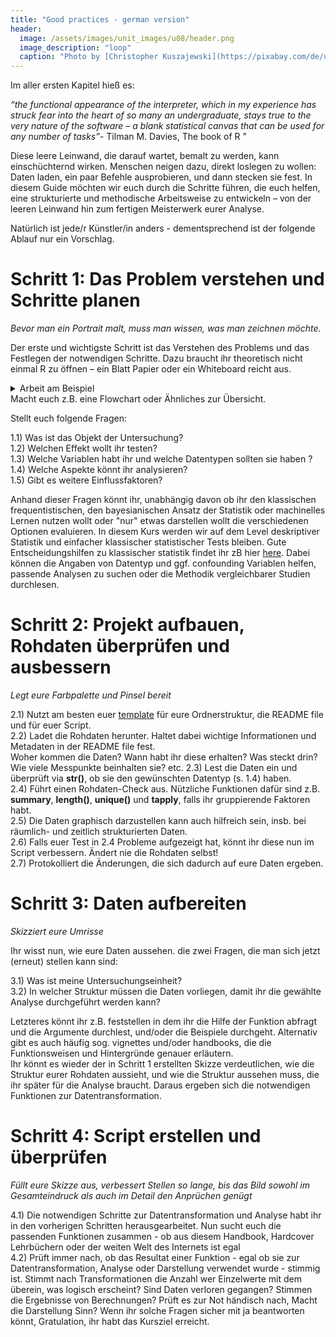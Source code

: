 ```yaml
---
title: "Good practices - german version"
header:
  image: /assets/images/unit_images/u08/header.png
  image_description: "loop"
  caption: "Photo by [Christopher Kuszajewski](https://pixabay.com/de/users/kuszapro-369349/?utm_source=link-attribution&amp;utm_medium=referral&amp;utm_campaign=image&amp;utm_content=583537) [from Pixabay](https://pixabay.com/de/?utm_source=link-attribution&amp;utm_medium=referral&amp;utm_campaign=image&amp;utm_content=583537)"
---
```


Im aller ersten Kapitel hieß es:

*“the functional appearance of the interpreter, which in my experience has struck fear into the heart of so many an undergraduate, stays true to the very nature of the software – a blank statistical canvas that can be used for any number of tasks”*- Tilman M. Davies, The book of R "

Diese leere Leinwand, die darauf wartet, bemalt zu werden, kann einschüchternd wirken. 
Menschen neigen dazu, direkt loslegen zu wollen: Daten laden, ein paar Befehle ausprobieren, und dann stecken sie fest. In diesem Guide möchten wir euch durch die Schritte führen, die euch helfen, eine strukturierte und methodische Arbeitsweise zu entwickeln – von der leeren Leinwand hin zum fertigen Meisterwerk eurer Analyse.

Natürlich ist jede/r Künstler/in anders - dementsprechend ist der folgende Ablauf nur ein Vorschlag. 

# Schritt 1: Das Problem verstehen und Schritte planen

*Bevor man ein Portrait malt, muss man wissen, was man zeichnen möchte.*

Der erste und wichtigste Schritt ist das Verstehen des Problems und das Festlegen der notwendigen Schritte. Dazu braucht ihr theoretisch nicht einmal R zu öffnen – ein Blatt Papier oder ein Whiteboard reicht aus.

<details>
<summary>Arbeit am Beispiel </summary>
    Stellt euch vor, ihr untersucht, wie sich die Landnutzung auf das Mikroklima auswirkt. Eine erste Forschungsfrage könnte sein:
    Wie unterscheidet sich die Lufttemperatur (10 cm über dem Boden) zwischen zwei verschiedenen Landnutzungstypen?
</details

Macht euch z.B. eine Flowchart oder Ähnliches zur Übersicht.

Stellt euch folgende Fragen:

1.1) Was ist das Objekt der Untersuchung?    
1.2) Welchen Effekt wollt ihr testen?   
1.3) Welche Variablen habt ihr und welche Datentypen sollten sie haben ?   
1.4) Welche Aspekte könnt ihr analysieren?  
1.5) Gibt es weitere Einflussfaktoren?  

Anhand dieser Fragen könnt ihr, unabhängig davon ob ihr den klassischen frequentistischen, den bayesianischen Ansatz der Statistik oder machinelles Lernen nutzen wollt oder "nur" etwas darstellen wollt die verschiedenen Optionen evaluieren. 
In diesem Kurs werden wir auf dem Level deskriptiver Statistik und einfacher klassischer statistischer Tests bleiben. Gute Entscheidungshilfen zu klassischer statistik findet ihr zB hier [here](https://www.biostathandbook.com/). Dabei können die Angaben von Datentyp und ggf. confounding Variablen helfen, passende Analysen zu suchen oder die Methodik vergleichbarer Studien durchlesen.


# Schritt 2:  Projekt aufbauen, Rohdaten überprüfen und ausbessern

*Legt eure Farbpalette und Pinsel bereit*

2.1) Nutzt am besten euer [template](/moer-bsc-base-r/unit10/unit10-assignment03.html) für eure Ordnerstruktur, die README file und für euer Script.  
2.2) Ladet die Rohdaten herunter. Haltet dabei wichtige Informationen und Metadaten in der README file fest.  
    Woher kommen die Daten? Wann habt ihr diese erhalten? Was steckt drin? Wie viele Messpunkte beinhalten sie? etc.
2.3) Lest die Daten ein und überprüft via **str()**, ob sie den gewünschten Datentyp (s. 1.4) haben.  
2.4) Führt einen Rohdaten-Check aus. Nützliche Funktionen dafür sind z.B. **summary**, **length()**, **unique()** und **tapply**, falls ihr gruppierende Faktoren habt.  
2.5) Die Daten graphisch darzustellen kann auch hilfreich sein, insb. bei räumlich- und zeitlich strukturierten Daten.  
2.6) Falls euer Test in 2.4 Probleme aufgezeigt hat, könnt ihr diese nun im Script verbessern. Ändert nie die Rohdaten selbst!   
2.7) Protokolliert die Änderungen, die sich dadurch auf eure Daten ergeben.  

# Schritt 3:  Daten aufbereiten

*Skizziert eure Umrisse*

Ihr wisst nun, wie eure Daten aussehen. die zwei Fragen, die man sich jetzt (erneut) stellen kann sind:

3.1) Was ist meine Untersuchungseinheit?  
3.2) In welcher Struktur müssen die Daten vorliegen, damit ihr die gewählte Analyse durchgeführt werden kann?  

Letzteres könnt ihr z.B. feststellen in dem ihr die Hilfe der Funktion abfragt und die Argumente durchlest, und/oder die Beispiele durchgeht. Alternativ gibt es auch häufig sog. vignettes und/oder handbooks, die die Funktionsweisen und Hintergründe genauer erläutern.  
Ihr könnt es  wieder der in Schritt 1 erstellten Skizze verdeutlichen, wie die Struktur eurer Rohdaten aussieht, und wie die Struktur aussehen muss, die ihr später für die Analyse braucht. Daraus ergeben sich die notwendigen Funktionen zur Datentransformation. 

# Schritt 4:  Script erstellen und überprüfen

*Füllt eure Skizze aus, verbessert Stellen so lange, bis das Bild sowohl im Gesamteindruck als auch im Detail den Anprüchen genügt*

4.1) Die notwendigen Schritte zur Datentransformation und Analyse habt ihr in den vorherigen Schritten herausgearbeitet. Nun sucht euch die passenden Funktionen zusammen - ob aus diesem Handbook, Hardcover Lehrbüchern oder der weiten Welt des Internets ist egal  
4.2) Prüft immer nach, ob das Resultat einer Funktion - egal ob sie zur Datentransformation, Analyse oder Darstellung verwendet wurde - stimmig ist. Stimmt nach Transformationen die Anzahl wer Einzelwerte mit dem überein, was logisch erscheint? Sind Daten verloren gegangen? Stimmen die Ergebnisse von Berechnungen? Prüft es zur Not händisch nach, Macht die Darstellung Sinn? Wenn ihr solche Fragen sicher mit ja beantworten könnt, Gratulation, ihr habt das Kursziel erreicht.   
 